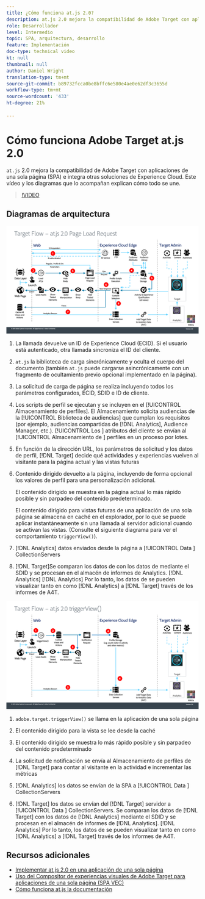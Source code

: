 ```yaml
---
title: ¿Cómo funciona at.js 2.0?
description: at.js 2.0 mejora la compatibilidad de Adobe Target con aplicaciones de una sola página (SPA) e integra otras soluciones de Experience Cloud. Este vídeo y los diagramas que lo acompañan explican cómo todo se une.
role: Desarrollador
level: Intermedio
topic: SPA, arquitectura, desarrollo
feature: Implementación
doc-type: technical video
kt: null
thumbnail: null
author: Daniel Wright
translation-type: tm+mt
source-git-commit: b89732fcca0be8bffc6e580e4ae0e62df3c3655d
workflow-type: tm+mt
source-wordcount: '433'
ht-degree: 21%

---
```



# Cómo funciona Adobe Target at.js 2.0

`at.js` 2.0 mejora la compatibilidad de Adobe Target con aplicaciones de una sola página (SPA) e integra otras soluciones de Experience Cloud. Este vídeo y los diagramas que lo acompañan explican cómo todo se une.

>[!VIDEO](https://video.tv.adobe.com/v/26250?quality=12)

## Diagramas de arquitectura

![Comportamiento de at.js 2.0 al cargar la página](assets/pageload.png)

1. La llamada devuelve un ID de Experience Cloud (ECID). Si el usuario está autenticado, otra llamada sincroniza el ID del cliente.

1. `at.js` la biblioteca de carga sincrónicamente y oculta el cuerpo del documento (también `at.js` puede cargarse asincrónicamente con un fragmento de ocultamiento previo opcional implementado en la página).

1. La solicitud de carga de página se realiza incluyendo todos los parámetros configurados, ECID, SDID e ID de cliente.

1. Los scripts de perfil se ejecutan y se incluyen en el [!UICONTROL Almacenamiento de perfiles]. El Almacenamiento solicita audiencias de la [!UICONTROL Biblioteca de audiencias] que cumplan los requisitos (por ejemplo, audiencias compartidas de [!DNL Analytics], Audience Manager, etc.). [!UICONTROL Los ] atributos del cliente se envían al  [!UICONTROL Almacenamiento de ] perfiles en un proceso por lotes.
1. En función de la dirección URL, los parámetros de solicitud y los datos de perfil, [!DNL Target] decide qué actividades y experiencias vuelven al visitante para la página actual y las vistas futuras

1. Contenido dirigido devuelto a la página, incluyendo de forma opcional los valores de perfil para una personalización adicional.

   El contenido dirigido se muestra en la página actual lo más rápido posible y sin parpadeo del contenido predeterminado.

   El contenido dirigido para vistas futuras de una aplicación de una sola página se almacena en caché en el explorador, por lo que se puede aplicar instantáneamente sin una llamada al servidor adicional cuando se activan las vistas. (Consulte el siguiente diagrama para ver el comportamiento `triggerView()`).

1. [!DNL Analytics] datos enviados desde la página a  [!UICONTROL Data ] CollectionServers
1. [!DNL Target]Se comparan los datos de con los datos de mediante el SDID y se procesan en el almacén de informes de Analytics. [!DNL Analytics] [!DNL Analytics] Por lo tanto, los datos de se pueden visualizar tanto en como  [!DNL Analytics] a  [!DNL Target] través de los informes de A4T.

![Comportamiento de at.js 2.0 cuando se utiliza la función triggerView()](assets/triggerview.png)

1. `adobe.target.triggerView()` se llama en la aplicación de una sola página
1. El contenido dirigido para la vista se lee desde la caché

1. El contenido dirigido se muestra lo más rápido posible y sin parpadeo del contenido predeterminado

1. La solicitud de notificación se envía al Almacenamiento de perfiles de [!DNL Target] para contar al visitante en la actividad e incrementar las métricas
1. [!DNL Analytics] los datos se envían de la SPA a  [!UICONTROL Data ] CollectionServers

1. [!DNL Target] los datos se envían del  [!DNL Target] servidor a  [!UICONTROL Data ] CollectionServers. Se comparan los datos de [!DNL Target] con los datos de [!DNL Analytics] mediante el SDID y se procesan en el almacén de informes de [!DNL Analytics]. [!DNL Analytics] Por lo tanto, los datos de se pueden visualizar tanto en como  [!DNL Analytics] a  [!DNL Target] través de los informes de A4T.

## Recursos adicionales

* [Implementar at.js 2.0 en una aplicación de una sola página](implement-atjs-20-in-a-single-page-application.md)
* [Uso del Compositor de experiencias visuales de Adobe Target para aplicaciones de una sola página (SPA VEC)](../experiences/use-the-visual-experience-composer-for-single-page-applications.md)
* [Cómo funciona at.js la documentación](https://docs.adobe.com/content/help/en/target/using/implement-target/client-side/at-js/how-atjs-works.html)